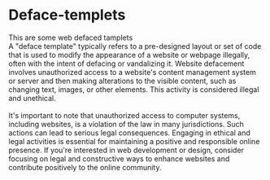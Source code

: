 # Deface-templets</br>
This are some web defaced tamplets </br>
A "deface template" typically refers to a pre-designed layout or set of code that is used to modify the appearance of a website or webpage illegally, often with the intent of defacing or vandalizing it. Website defacement involves unauthorized access to a website's content management system or server and then making alterations to the visible content, such as changing text, images, or other elements. This activity is considered illegal and unethical.
</br></br>
It's important to note that unauthorized access to computer systems, including websites, is a violation of the law in many jurisdictions. Such actions can lead to serious legal consequences. Engaging in ethical and legal activities is essential for maintaining a positive and responsible online presence. If you're interested in web development or design, consider focusing on legal and constructive ways to enhance websites and contribute positively to the online community.</br>
